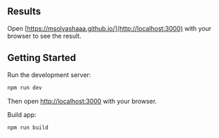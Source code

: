 ## Results

Open [https://msolyashaaa.github.io/](http://localhost:3000) with your browser to see the result.

## Getting Started

Run the development server:

```bash
npm run dev
```

Then open [http://localhost:3000](http://localhost:3000) with your browser.


Build app:

```bash
npm run build
```